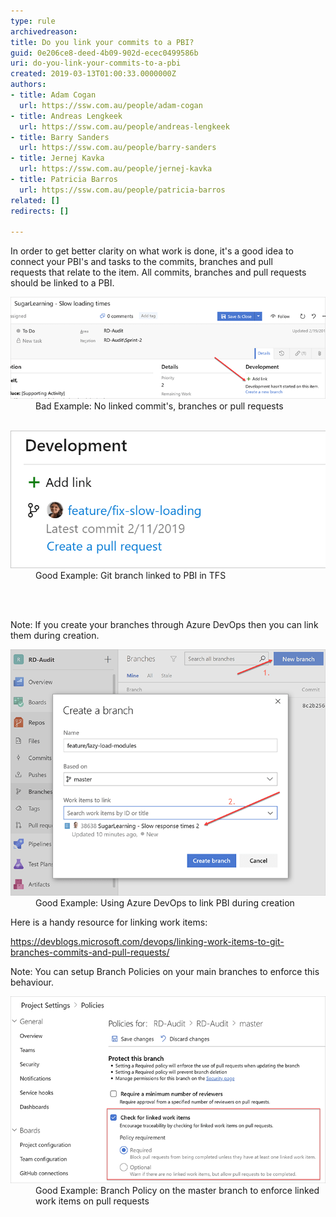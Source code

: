 ```yaml
---
type: rule
archivedreason: 
title: Do you link your commits to a PBI?
guid: 0e206ce8-deed-4b09-902d-ecec0499586b
uri: do-you-link-your-commits-to-a-pbi
created: 2019-03-13T01:00:33.0000000Z
authors:
- title: Adam Cogan
  url: https://ssw.com.au/people/adam-cogan
- title: Andreas Lengkeek
  url: https://ssw.com.au/people/andreas-lengkeek
- title: Barry Sanders
  url: https://ssw.com.au/people/barry-sanders
- title: Jernej Kavka
  url: https://ssw.com.au/people/jernej-kavka
- title: Patricia Barros
  url: https://ssw.com.au/people/patricia-barros
related: []
redirects: []

---
```



<p>​​​​​​​​​​​​​​In order to get better clarity on what work is done, it's a good idea to connect your PBI's and tasks to the commits, branches and pull requests that relate to the item. All commits, branches and pull requests should be linked to a PBI.​​<br></p><dl class="badImage"><dt><img src="no-linked-commit.png" alt="no-linked-commit.png" /></dt><dd>​Bad Example: No linked commit's, branches or pull requests<br></dd>​​</dl><dl class="goodImage"><dt><img src="link-branch-to-pbi.png" alt="linked-commit" /></dt><dd>Good Example: Git branch linked to PBI in TFS<br></dd>
</dl>
<br><excerpt class='endintro'></excerpt><br>
<p class="ssw15-rteElement-Tip">Note: If you create your branches through Azure DevOps then you can link them during creation.​​​​​</p><dl class="goodImage"><dt>​<img src="link-pbi-during-creation.png" alt="link-pbi-during-creation.png" /></dt><dd>​Good Example: Using Azure DevOps to link PBI during creation</dd></dl><p>Here is a handy resource for linking work items:</p><p><a href="https://devblogs.microsoft.com/devops/linking-work-items-to-git-branches-commits-and-pull-requests/">https://devblogs.microsoft.com/devops/linking-work-items-to-git-branches-commits-and-pull-requests/​​​</a>​​</p><p class="ssw15-rteElement-Tip">Note: You can setup Branch Policies on your main branches to enforce this behaviour.</p><dl class="goodImage"><dt>​<img src="add-branch-policy-for-linked-items.png" alt="add-branch-policy-for-linked-items.png" /></dt><dd>​Good Example: Branch Policy on the master branch to enforce linked work items on pull requests<br></dd>
</dl>


